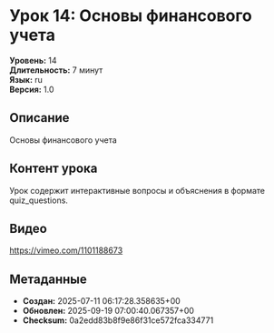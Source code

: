# Урок 14: Основы финансового учета

**Уровень:** 14  
**Длительность:** 7 минут  
**Язык:** ru  
**Версия:** 1.0  

## Описание
Основы финансового учета

## Контент урока
Урок содержит интерактивные вопросы и объяснения в формате quiz_questions.

## Видео
https://vimeo.com/1101188673

## Метаданные
- **Создан:** 2025-07-11 06:17:28.358635+00
- **Обновлен:** 2025-09-19 07:00:40.067357+00
- **Checksum:** 0a2edd83b8f9e86f31ce572fca334771
